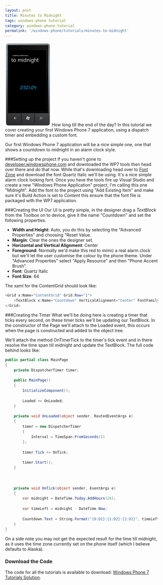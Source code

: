 ```yaml
---
layout: post
title: Minutes to Midnight
tags: windows-phone tutorial
category: windows-phone-tutorial
permalink: '/windows-phone/tutorials/minutes-to-midnight'
---
```


<span class="alignleft"><img src="/content/images/tutorials/minutes-to-midnight.png" alt="Minutes to Midnight"/></span>
How long till the end of the day? In this tutorial we cover creating your first Windows Phone 7 application, using a dispatch timer and embedding a custom font.


Our first Windows Phone 7 application will be a nice simple one, one that shows a countdown to midnight in an alarm clock style.

###Setting up the project
If you haven't gone to [developer.windowsphone.com](http://developer.windowsphone.com) and downloaded the WP7 tools then head over there and do that now. While that's downloading head over to [Font Zone](http://www.font-zone.com/download.php?fid=3505) and download the font Quartz Italic we'll be using. It's a nice simple alarm clock looking font. Once you have the tools fire up Visual Studio and create a  new "Windows Phone Application" project, I'm calling this one "Midnight". Add the font to the project using "Add Existing Item" and make sure it's Build Action is set to *Content* this ensure that the font file is packaged with the WP7 application.

###Creating the UI
Our UI is pretty simple, in the designer drag a <em>TextBlock</em> from the Toolbox on to device, give it the name "Countdown" and set the following properties.

 - **Width and Height**: Auto, you do this by selecting the "Advanced Properties" and choosing "Reset Value.
 - **Margin**: Clear the ones the designer set.
 - **Horizontal and Vertical Alignment**: Center
 - **Foreground**: Normally we'd make this red to mimic a real alarm clock but we'll let the user customise the colour by the phone theme. Under "Advanced Properties" select "Apply Resource" and then "Phone Accent Brush".
 - **Font**: Quartz Italic
 - **Font Size**: 64

The xaml for the ContentGrid should look like:

``` csharp
<Grid x:Name="ContentGrid" Grid.Row="1">
    <TextBlock x:Name="Countdown" VerticalAlignment="Center" FontFamily="quartzitalic.ttf#Quartz" Foreground="{StaticResource PhoneAccentBrush}" FontSize="64" HorizontalAlignment="Center" />
</Grid>
```

###Creating the Timer
What we'll be doing here is creating a timer that ticks every second, on these timer ticks we'll be updating our TextBlock. In the constructor of the Page we'll attach to the Loaded event, this occurs when the page is constructed and added to the object tree.

We'll attach the method OnTimerTick to the timer's tick event and in there resolve the time span till midnight and update the TextBlock. The full code behind looks like:

``` csharp
public partial class MainPage
{
    private DispatcherTimer timer;

    public MainPage()
    {
        InitializeComponent();

        Loaded += OnLoaded;
    }

    private void OnLoaded(object sender, RoutedEventArgs e)
    {
        timer = new DispatcherTimer
        {
            Interval = TimeSpan.FromSeconds(1)
        };

        timer.Tick += OnTick;

        timer.Start();
    }

 

    private void OnTick(object sender, EventArgs e)
    {
        var midnight = DateTime.Today.AddHours(24);

        var timeLeft = midnight - DateTime.Now;

        Countdown.Text = String.Format("{0:D2}:{1:D2}:{2:D2}", timeLeft.Hours, timeLeft.Minutes, timeLeft.Seconds);
    }
}
```


On a side note you may not get the expected result for the time till midnight, as it uses the time zone currently set on the phone itself (which I believe defaults to Alaska).

### Download the Code

The code for all the tutorials is available to download: [Windows Phone 7 Tutorials Solution][download].

[download]: http://compiledexperience.com/content/downloads/windows-phone-tutorials.zip
